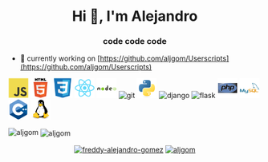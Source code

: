 <h1 align="center">Hi 👋, I'm Alejandro</h1>
<h3 align="center">code code code</h3>

- 🔭 currently working on [https://github.com/aljgom/Userscripts](https://github.com/aljgom/Userscripts)

<p align="left">
  <img src="https://raw.githubusercontent.com/devicons/devicon/master/icons/javascript/javascript-original.svg" alt="javascript" width="40" height="40"/> 
  <img src="https://raw.githubusercontent.com/devicons/devicon/master/icons/html5/html5-original-wordmark.svg" alt="html5" width="40" height="40"/> 
  <img src="https://raw.githubusercontent.com/devicons/devicon/master/icons/css3/css3-original.svg" alt="css3" width="40" height="40"/> 
  <img src="https://raw.githubusercontent.com/devicons/devicon/master/icons/react/react-original.svg" alt="react" width="40" height="40"/> 
  <img src="https://raw.githubusercontent.com/devicons/devicon/master/icons/nodejs/nodejs-original-wordmark.svg" alt="nodejs" width="40" height="40"/> 
  <img src="https://www.vectorlogo.zone/logos/git-scm/git-scm-icon.svg" alt="git" width="40" height="40"/> 
  <img src="https://raw.githubusercontent.com/devicons/devicon/master/icons/python/python-original.svg" alt="python" width="40" height="40"/>
  <img src="https://cdn.jsdelivr.net/gh/devicons/devicon/icons/django/django-plain-wordmark.svg" alt="django" width="40" height="40"/> 
  <img src="https://www.vectorlogo.zone/logos/pocoo_flask/pocoo_flask-icon.svg" alt="flask" width="40" height="40"/> 
  <img src="https://raw.githubusercontent.com/devicons/devicon/master/icons/php/php-original.svg" alt="php" width="40" height="40"/> 
  <img src="https://raw.githubusercontent.com/devicons/devicon/master/icons/mysql/mysql-original-wordmark.svg" alt="mysql" width="40" height="40"/> 
  <img src="https://raw.githubusercontent.com/devicons/devicon/master/icons/cplusplus/cplusplus-original.svg" alt="cplusplus" width="40" height="40"/> 
  <img src="https://raw.githubusercontent.com/devicons/devicon/master/icons/linux/linux-original.svg" alt="linux" width="40" height="40"/> 
</p><p>
  <img align="left" src="https://github-readme-stats.vercel.app/api/top-langs/?username=aljgom&layout=compact&hide=html" alt="aljgom" />
</p>

<p>&nbsp;<img align="center" src="https://github-readme-stats.vercel.app/api?username=aljgom&show_icons=true" alt="aljgom" /></p>

<p align="center">
<a href="https://linkedin.com/in/freddy-alejandro-gomez" target="blank"><img align="center" src="https://cdn.jsdelivr.net/npm/simple-icons@3.0.1/icons/linkedin.svg" alt="freddy-alejandro-gomez" height="30" width="30" /></a>
<a href="https://stackoverflow.com/users/aljgom" target="blank"><img align="center" src="https://cdn.jsdelivr.net/npm/simple-icons@3.0.1/icons/stackoverflow.svg" alt="aljgom" height="30" width="30" /></a>
</p>
